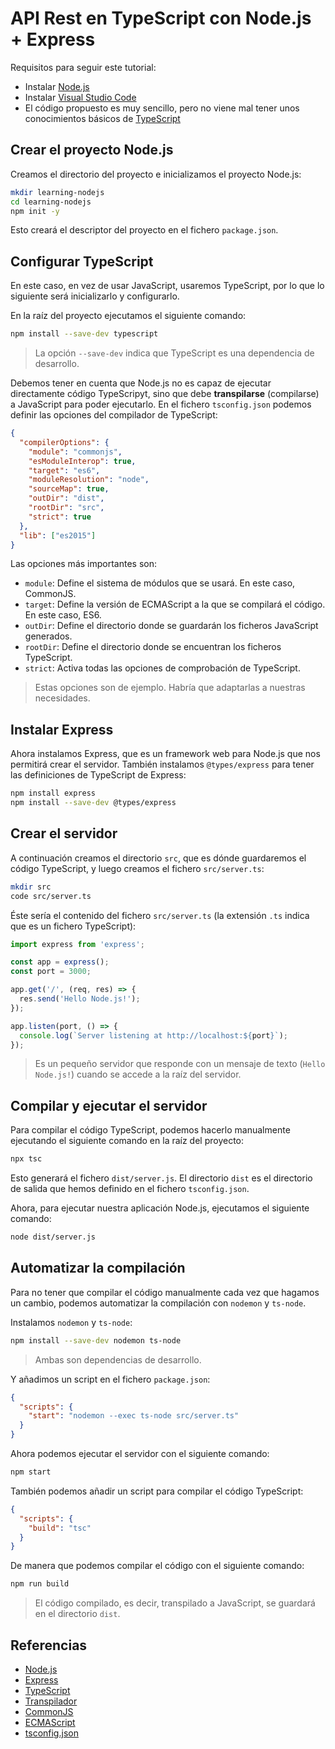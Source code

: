 # API Rest en TypeScript con Node.js + Express

Requisitos para seguir este tutorial:

- Instalar [Node.js](https://nodejs.org/)
- Instalar [Visual Studio Code](https://code.visualstudio.com/)
- El código propuesto es muy sencillo, pero no viene mal tener unos conocimientos básicos de [TypeScript](https://www.typescriptlang.org/)

## Crear el proyecto Node.js

Creamos el directorio del proyecto e inicializamos el proyecto Node.js:

```bash
mkdir learning-nodejs
cd learning-nodejs
npm init -y
```

Esto creará el descriptor del proyecto en el fichero `package.json`.

## Configurar TypeScript

En este caso, en vez de usar JavaScript, usaremos TypeScript, por lo que lo siguiente será inicializarlo y configurarlo.

En la raíz del proyecto ejecutamos el siguiente comando:

```bash
npm install --save-dev typescript
```

> La opción `--save-dev` indica que TypeScript es una dependencia de desarrollo.

Debemos tener en cuenta que Node.js no es capaz de ejecutar directamente código TypeScripyt, sino que debe **transpilarse** (compilarse) a JavaScript para poder ejecutarlo. En el fichero `tsconfig.json` podemos definir las opciones del compilador de TypeScript:

```json
{
  "compilerOptions": {
    "module": "commonjs",
    "esModuleInterop": true,
    "target": "es6",
    "moduleResolution": "node",
    "sourceMap": true,
    "outDir": "dist",
    "rootDir": "src",
    "strict": true
  },
  "lib": ["es2015"]
}
```

Las opciones más importantes son:
- `module`: Define el sistema de módulos que se usará. En este caso, CommonJS.
- `target`: Define la versión de ECMAScript a la que se compilará el código. En este caso, ES6.
- `outDir`: Define el directorio donde se guardarán los ficheros JavaScript generados.
- `rootDir`: Define el directorio donde se encuentran los ficheros TypeScript.
- `strict`: Activa todas las opciones de comprobación de TypeScript.

> Estas opciones son de ejemplo. Habría que adaptarlas a nuestras necesidades.

## Instalar Express

Ahora instalamos Express, que es un framework web para Node.js que nos permitirá crear el servidor. También instalamos `@types/express` para tener las definiciones de TypeScript de Express:
 
```bash
npm install express
npm install --save-dev @types/express
```

## Crear el servidor

A continuación creamos el directorio `src`, que es dónde guardaremos el código TypeScript, y luego creamos el fichero `src/server.ts`:
  
```bash
mkdir src
code src/server.ts
```

Éste sería el contenido del fichero `src/server.ts` (la extensión `.ts` indica que es un fichero TypeScript):

```typescript
import express from 'express';

const app = express();
const port = 3000;

app.get('/', (req, res) => {
  res.send('Hello Node.js!');
});

app.listen(port, () => {
  console.log(`Server listening at http://localhost:${port}`);
});
```

> Es un pequeño servidor que responde con un mensaje de texto (`Hello Node.js!`) cuando se accede a la raíz del servidor.

## Compilar y ejecutar el servidor

Para compilar el código TypeScript, podemos hacerlo manualmente ejecutando el siguiente comando en la raíz del proyecto:

```bash
npx tsc
```

Esto generará el fichero `dist/server.js`. El directorio `dist` es el directorio de salida que hemos definido en el fichero `tsconfig.json`.

Ahora, para ejecutar nuestra aplicación Node.js, ejecutamos el siguiente comando:

```bash
node dist/server.js
```

## Automatizar la compilación

Para no tener que compilar el código manualmente cada vez que hagamos un cambio, podemos automatizar la compilación con `nodemon` y `ts-node`.

Instalamos `nodemon` y `ts-node`:

```bash
npm install --save-dev nodemon ts-node
```

> Ambas son dependencias de desarrollo.

Y añadimos un script en el fichero `package.json`:

```json
{
  "scripts": {
    "start": "nodemon --exec ts-node src/server.ts"
  }
}
```

Ahora podemos ejecutar el servidor con el siguiente comando:

```bash
npm start
```

También podemos añadir un script para compilar el código TypeScript:

```json
{
  "scripts": {
    "build": "tsc"
  }
}
```

De manera que podemos compilar el código con el siguiente comando:

```bash
npm run build
```

> El código compilado, es decir, transpilado a JavaScript, se guardará en el directorio `dist`.

## Referencias

- [Node.js](https://nodejs.org/)
- [Express](https://expressjs.com/)
- [TypeScript](https://www.typescriptlang.org/)
- [Transpilador](https://es.wikipedia.org/wiki/Transpilador)
- [CommonJS](https://es.wikipedia.org/wiki/CommonJS)
- [ECMAScript](https://es.wikipedia.org/wiki/ECMAScript)
- [tsconfig.json](https://www.typescriptlang.org/tsconfig)